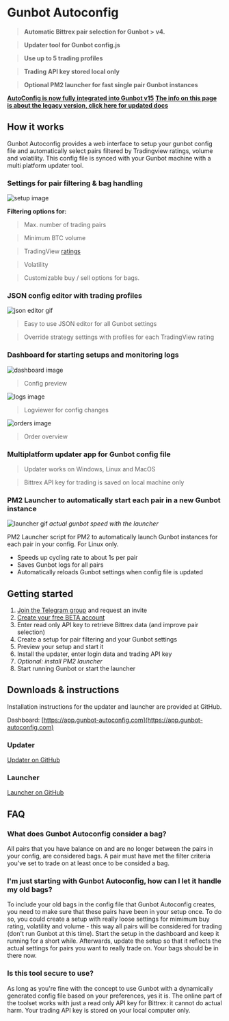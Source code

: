 # **Gunbot Autoconfig**

> **Automatic Bittrex pair selection for Gunbot > v4.**

> **Updater tool for Gunbot config.js**

> **Use up to 5 trading profiles**

> **Trading API key stored local only**

> **Optional PM2 launcher for fast single pair Gunbot instances**



**[AutoConfig is now fully integrated into Gunbot v15](https://www.gunbot.com/)**
**[The info on this page is about the legacy version, click here for updated docs](https://wiki.gunthy.org/how-to-work-with-gunbot/autoconfig)**



## **How it works**
Gunbot Autoconfig provides a web interface to setup your gunbot config file and automatically select pairs filtered by Tradingview ratings, volume and volatility. This config file is synced with your Gunbot machine with a multi platform updater tool. 




### **Settings for pair filtering & bag handling**

![setup image](https://user-images.githubusercontent.com/2372008/31356083-f43a7042-ad3c-11e7-8494-0c971ad59e49.png)

**Filtering options for:**
> Max. number of trading pairs

> Minimum BTC volume 

> TradingView [ratings](https://www.tradingview.com/markets/cryptocurrencies/quotes-bitcoin/)

> Volatility

> Customizable buy / sell options for bags.




### **JSON config editor with trading profiles**

![json editor gif](https://user-images.githubusercontent.com/2372008/31355641-72952fba-ad3b-11e7-855e-849b9c6b53bd.gif)

> Easy to use JSON editor for all Gunbot settings

> Override strategy settings with profiles for each TradingView rating




### **Dashboard for starting setups and monitoring logs**

![dashboard image](https://user-images.githubusercontent.com/2372008/31355630-6ac8b20c-ad3b-11e7-8038-160b75e47349.png)
> Config preview


![logs image](https://user-images.githubusercontent.com/2372008/31355618-5b3692e6-ad3b-11e7-8450-a03a9016f7b4.png)
> Logviewer for config changes

![orders image](https://user-images.githubusercontent.com/2372008/31402813-6c756c5a-adf7-11e7-8774-2412c703fcf3.jpg)
>  Order overview




### **Multiplatform updater app for Gunbot config file**

> Updater works on Windows, Linux and MacOS

> Bittrex API key for trading is saved on local machine only




### **PM2 Launcher to automatically start each pair in a new Gunbot instance**

![launcher gif](https://user-images.githubusercontent.com/2372008/31355649-7cec3684-ad3b-11e7-8784-95d85ac39e19.gif)
*actual gunbot speed with the launcher*

PM2 Launcher script for PM2 to automatically launch Gunbot instances for each pair in your config. For Linux only.

- Speeds up cycling rate to about 1s per pair
- Saves Gunbot logs for all pairs
- Automatically reloads Gunbot settings when config file is updated




## **Getting started**
1. [Join the Telegram group](https://t.me/joinchat/Fci7JUOw9Z7i0eUpUrAZmQ) and request an invite
1. [Create your free BETA account](https://app.gunbot-autoconfig.com)
1. Enter read only API key to retrieve Bittrex data (and improve pair selection)
1. Create a setup for pair filtering and your Gunbot settings
1. Preview your setup and start it
1. Install the updater, enter login data and trading API key
1. *Optional: install PM2 launcher*
1. Start running Gunbot or start the launcher




## **Downloads & instructions**
Installation instructions for the updater and launcher are provided at GitHub. 

Dashboard: [https://app.gunbot-autoconfig.com](https://app.gunbot-autoconfig.com)



### **Updater**
[Updater on GitHub](https://github.com/Gunbot-Autoconfig/Gunbot-Autoconfig/releases)



### **Launcher**
[Launcher on GitHub](https://gist.github.com/GuilhermeMedeiros/eb9f0f8b4161cdb87d5fac822447ab6c)




## **FAQ**

### What does Gunbot Autoconfig consider a bag?
All pairs that you have balance on and are no longer between the pairs in your config, are considered bags. A pair must have met the filter criteria you've set to trade on at least once to be consided a bag.

### I'm just starting with Gunbot Autoconfig, how can I let it handle my old bags?
To include your old bags in the config file that Gunbot Autoconfig creates, you need to make sure that these pairs have been in your setup once. To do so, you could create a setup with really loose settings for mimimum buy rating, volatility and volume - this way all pairs will be considered for trading (don't run Gunbot at this time). Start the setup in the dashboard and keep it running for a short while. Afterwards, update the setup so that it reflects the actual settings for pairs you want to really trade on. Your bags should be in there now.

### Is this tool secure to use?
As long as you're fine with the concept to use Gunbot with a dynamically generated config file based on your preferences, yes it is. The online part of the toolset works with just a read only API key for Bittrex: it cannot do actual harm. Your trading API key is stored on your local computer only.

